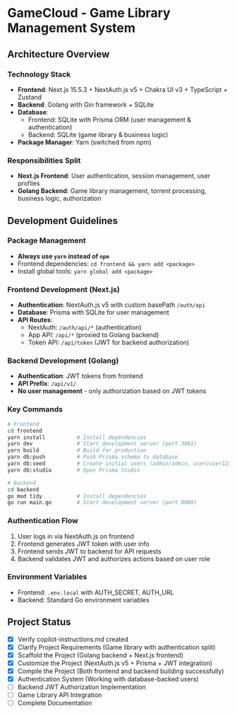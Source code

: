<!-- Use this file to provide workspace-specific custom instructions to Copilot. For more details, visit https://code.visualstudio.com/docs/copilot/copilot-customization#_use-a-githubcopilotinstructionsmd-file -->

# GameCloud - Game Library Management System

## Architecture Overview

### Technology Stack
- **Frontend**: Next.js 15.5.3 + NextAuth.js v5 + Chakra UI v3 + TypeScript + Zustand
- **Backend**: Golang with Gin framework + SQLite
- **Database**: 
  - Frontend: SQLite with Prisma ORM (user management & authentication)
  - Backend: SQLite (game library & business logic)
- **Package Manager**: Yarn (switched from npm)

### Responsibilities Split
- **Next.js Frontend**: User authentication, session management, user profiles
- **Golang Backend**: Game library management, torrent processing, business logic, authorization

## Development Guidelines

### Package Management
- **Always use `yarn` instead of `npm`**
- Frontend dependencies: `cd frontend && yarn add <package>`
- Install global tools: `yarn global add <package>`

### Frontend Development (Next.js)
- **Authentication**: NextAuth.js v5 with custom basePath `/auth/api`
- **Database**: Prisma with SQLite for user management
- **API Routes**: 
  - NextAuth: `/auth/api/*` (authentication)
  - App API: `/api/*` (proxied to Golang backend)
  - Token API: `/api/token` (JWT for backend authorization)

### Backend Development (Golang)
- **Authentication**: JWT tokens from frontend
- **API Prefix**: `/api/v1/`
- **No user management** - only authorization based on JWT tokens

### Key Commands
```bash
# Frontend
cd frontend
yarn install          # Install dependencies
yarn dev              # Start development server (port 3001)
yarn build            # Build for production
yarn db:push          # Push Prisma schema to database
yarn db:seed          # Create initial users (admin/admin, user/user123)
yarn db:studio        # Open Prisma Studio

# Backend  
cd backend
go mod tidy           # Install dependencies
go run main.go        # Start development server (port 8080)
```

### Authentication Flow
1. User logs in via NextAuth.js on frontend
2. Frontend generates JWT token with user info
3. Frontend sends JWT to backend for API requests
4. Backend validates JWT and authorizes actions based on user role

### Environment Variables
- Frontend: `.env.local` with AUTH_SECRET, AUTH_URL
- Backend: Standard Go environment variables

## Project Status
- [x] Verify copilot-instructions.md created
- [x] Clarify Project Requirements (Game library with authentication split)
- [x] Scaffold the Project (Golang backend + Next.js frontend)
- [x] Customize the Project (NextAuth.js v5 + Prisma + JWT integration)
- [x] Compile the Project (Both frontend and backend building successfully)
- [x] Authentication System (Working with database-backed users)
- [ ] Backend JWT Authorization Implementation
- [ ] Game Library API Integration
- [ ] Complete Documentation
